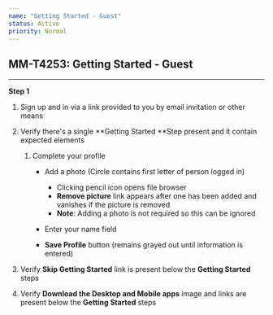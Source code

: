 ```yaml
---
name: "Getting Started - Guest"
status: Active
priority: Normal
---
```


## MM-T4253: Getting Started - Guest

---

**Step 1**

1. Sign up and in via a link provided to you by email invitation or other means

2. Verify there's a single **Getting Started **Step present and it contain expected elements

   1. Complete your profile

      - Add a photo (Circle contains first letter of person logged in)

        - Clicking pencil icon opens file browser
        - **Remove picture** link appears after one has been added and vanishes if the picture is removed
        - **Note**: Adding a photo is not required so this can be ignored

      - Enter your name field

      - **Save Profile** button (remains grayed out until information is entered)

3. Verify **Skip Getting Started** link is present below the **Getting Started** steps

4. Verify **Download the Desktop and Mobile apps** image and links are present below the **Getting Started** steps
